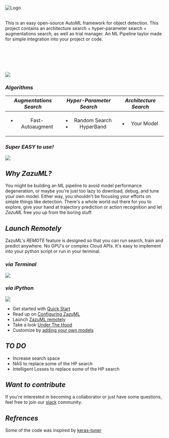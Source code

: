 ![Logo](./images/ZazuML.jpeg)
<br/><br/>   

This is an easy open-source AutoML framework for object detection. This project contains an
architecture  search + hyper-parameter search + augmentations search, as well as trial manager. 
An ML Pipeline taylor made for simple integration into your project or code.

<br></br>
<br></br>

![](./images/zazu_eng.png)

### *Algorithms*

| *Augmentations Search* | *Hyper-Parameter Search* | *Architecture Search*
| :----:         |     :----:      |    :----:      |
|  <ul><li>Fast-Autoaugment</li></ul>    | <ul><li>Random Search</li><li>HyperBand</li></ul>     | <ul><li>Your Model</li></ul>  |
### *Super EASY to use!*

![](./images/running_zazu_search2.gif)  

## *Why ZazuML?*
You might be building an ML pipeline to avoid model performance degeneration, or maybe you're just too lazy to download, 
debug, and tune your own model. Either way, you shouldn't be focusing your efforts on simple things like detection. There's
a whole world out there for you to explore, give your hand at trajectory prediction or action recognition and let *ZazuML*
free you up from the boring stuff.

## *Launch Remotely*
ZazuML's *REMOTE* feature is designed so that you can run search, train and predict anywhere. No GPU's or complex Cloud APIs.
It's easy to implement into your python script or run in your terminal.

### *via Terminal* 
![](./images/zazu_remote_search.gif)

### *via iPython*
![](./images/zazu_via_sdk.gif)

- Get started with [Quick Start](DOCS/GETTINGSTARTED.md)
- Read up on [Configuring ZazuML](DOCS/CONFIGURINGZAZU.md)
- Launch [ZazuML remotely](DOCS/REMOTEZAZU.md)
- Take a look [Under The Hood](DOCS/UNDERTHEHOOD.md)
- Customize by [adding your own models](DOCS/ADDINGMODELS.md)


## *TO DO*

- Increase search space
- NAS to replace some of the HP search
- Intelligent Losses to replace some of the HP search

## *Want to contribute*

If you're interested in becoming a collaborator or just have some questions, feel free to join our <a href="https://join.slack.com/t/zazuml/shared_invite/zt-h0brn54k-wFIH7HWxXlummmpWaDr3ZA">slack</a> community.

## *Refrences*

Some of the code was inspired by [keras-tuner](https://github.com/keras-team/keras-tuner)
